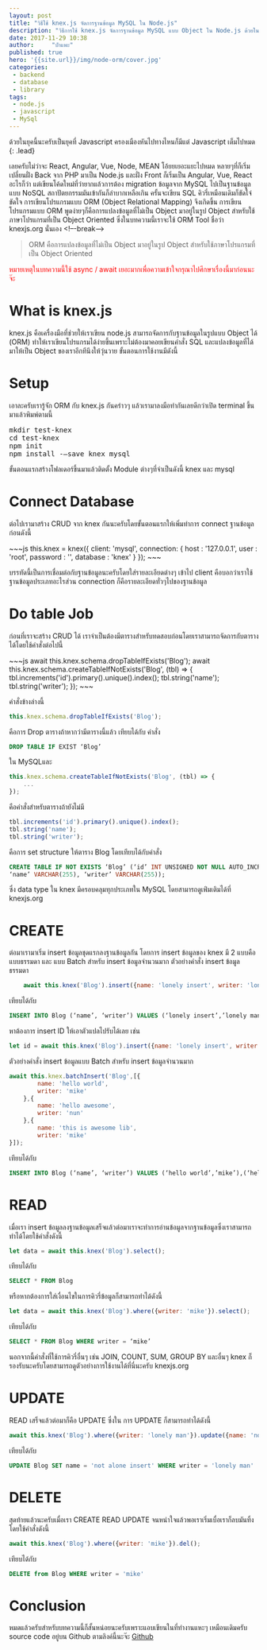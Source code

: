 ```yaml
---
layout: post
title: "วิธีใช้ knex.js จัดการฐานข้อมูล MySQL ใน Node.js"
description: "วิธีการใช้ knex.js จัดการฐานข้อมูล MySQL แบบ Object ใน Node.js ด้วยในยุคนี้นะครับเป็นยุคที่ Javascript ครองเมืองหันไปทางไหนก็มีแต่ Javascript เต็มไปหมดเลยครับไม่ว่าจะ React, Angular, Vue, Node, MEAN โอ้ยยเยอะแยะไปหมด หลายๆที่ก็เริ่มเปลี่ยนฝั่ง Back จาก PHP มาเป็น Node.js และฝั่ง Front ก็เริ่มเป็น Angular, Vue, React อะไรก็ว่า แต่เขียนโค้ดใหม่ที่ว่ายากแล้วการต้อง migration ข้อมูลจาก MySQL ไปเป็นฐานข้อมูลแบบ NoSQL สถาปัตยกรรมมันเข้ากันก็ลำบากเหลือเกิน ครั้นจะเขียน SQL คิวรี่เหมือนเดิมก็ขัดใจ๋ขัดใจ การเขียนโปรแกรมแบบ ORM (Object Relational Mapping) จึงเกิดขึ้น การเขียนโปรแกรมแบบ ORM พูดง่ายๆก็คือการแปลงข้อมูลที่ไม่เป็น Object มาอยู่ในรูป Object สำหรับใช้ภาษาโปรแกรมที่เป็น Object Oriented ซึ่งในบทความนี้เราจะใช้ ORM Tool ชื่อว่า"
date: 2017-11-29 10:38
author:     "ป๋าแพะ"
published: true
hero: '{{site.url}}/img/node-orm/cover.jpg'
categories:
 - backend
 - database
 - library
tags: 
 - node.js
 - javascript
 - MySql
---
```


ด้วยในยุคนี้นะครับเป็นยุคที่ Javascript ครองเมืองหันไปทางไหนก็มีแต่ Javascript เต็มไปหมด
{: .lead}

เลยครับไม่ว่าจะ React, Angular, Vue, Node, MEAN โอ้ยยเยอะแยะไปหมด หลายๆที่ก็เริ่มเปลี่ยนฝั่ง Back จาก PHP มาเป็น Node.js และฝั่ง Front ก็เริ่มเป็น Angular, Vue, React อะไรก็ว่า แต่เขียนโค้ดใหม่ที่ว่ายากแล้วการต้อง migration ข้อมูลจาก MySQL ไปเป็นฐานข้อมูลแบบ NoSQL สถาปัตยกรรมมันเข้ากันก็ลำบากเหลือเกิน ครั้นจะเขียน SQL คิวรี่เหมือนเดิมก็ขัดใจ๋ขัดใจ การเขียนโปรแกรมแบบ ORM (Object Relational Mapping) จึงเกิดขึ้น การเขียนโปรแกรมแบบ ORM พูดง่ายๆก็คือการแปลงข้อมูลที่ไม่เป็น Object มาอยู่ในรูป Object สำหรับใช้ภาษาโปรแกรมที่เป็น Object Oriented ซึ่งในบทความนี้เราจะใช้ ORM Tool ชื่อว่า
<a herf="http://knexjs.org/" target="_blank">knexjs.org</a> นั่นเอง
<!–-break-–>


<blockquote>ORM คือการแปลงข้อมูลที่ไม่เป็น Object มาอยู่ในรูป Object สำหรับใช้ภาษาโปรแกรมที่เป็น Object Oriented</blockquote>
<p style="color:red;">หมายเหตุในบทความนี้ใช้ async / await เยอะมากเพื่อความเข้าใจกรุณาไปศึกษาเรื่องนี้มาก่อนนะจ๊ะ</p>

# What is knex.js

<p>knex.js คือเครื่องมือที่ช่วยให้เราเขียน node.js สามารถจัดการกับฐานข้อมูลในรูปแบบ Object ได้ (ORM) ทำให้เราเขียนโปรแกรมได้ง่ายขึ้นเพราะไม่ต้องมาคอยเขียนคำสั่ง SQL และแปลงข้อมูลที่ได้มาให้เป็น Object ของเราอีกทีนึงให้วุ่นวาย ขั้นตอนการใช้งานมีดังนี้</p>

# Setup

<p>เอาละครับเรารู้จัก ORM กับ knex.js กันคร่าวๆ แล้วเรามาลงมือทำกันเลยดีกว่าเปิด terminal ขึ้นมาแล้วพิมพ์ตามนี้</p>
<pre>
mkdir test-knex 
cd test-knex
npm init
npm install -–save knex mysql
</pre>
<p>ขั้นตอนแรกสร้างโฟลเดอร์ขึ้นมาแล้วติดตั้ง Module ต่างๆที่จำเป็นดังนี้ knex และ mysql</p>

# Connect Database

<p>ต่อไปเรามาสร้าง CRUD จาก knex กันนะครับโดยขั้นตอนแรกให้เพิ่มทำการ connect ฐานข้อมูลก่อนดังนี้</p>
~~~js
this.knex = knex({
    client: 'mysql',
    connection: {
        host : '127.0.0.1',
        user : 'root',
        password : '',
        database : 'knex'
    }
});
~~~
<p>บรรทัดนี้เป็นการเชื่อมต่อกับฐานข้อมูลนะครับโดยใส่รายละเอียดต่างๆ เข้าไป client คือบอกว่าเราใช้ฐานข้อมูลประเภทอะไรส่วน connection ก็คือรายละเอียดทั่วๆไปของฐานข้อมูล</p>

# Do table Job

<p>ก่อนที่เราจะสร้าง CRUD ได้ เราจำเป็นต้องมีตารางสำหรับทดสอบก่อนโดยเราสามารถจัดการกับตารางได้โดยใช้คำสั่งต่อไปนี้</p>
~~~js
await this.knex.schema.dropTableIfExists('Blog');
await this.knex.schema.createTableIfNotExists('Blog', (tbl) => {
    tbl.increments('id').primary().unique().index();
    tbl.string('name');
    tbl.string('writer');
});
~~~

คำสั่งข้างล่างนี้

~~~js
this.knex.schema.dropTableIfExists('Blog');
~~~ 
คือการ Drop ตารางถ้าหากว่ามีตารางนี้แล้ว เทียบได้กับ คำสั่ง

~~~sql 
DROP TABLE IF EXIST ‘Blog’
~~~ 

ใน MySQLและ 

~~~js
this.knex.schema.createTableIfNotExists('Blog', (tbl) => {
	...
}); 
~~~

<p>คือคำสั่งสำหรับตารางถ้ายังไม่มี</p>

~~~js
tbl.increments('id').primary().unique().index();
tbl.string('name');
tbl.string('writer');
~~~

<p>คือการ set structure ให้ตาราง Blog โดยเทียบได้กับคำสั่ง</p>

~~~sql
CREATE TABLE IF NOT EXISTS ‘Blog’ (‘id’ INT UNSIGNED NOT NULL AUTO_INCREMENT PRIMARY KEY,
‘name’ VARCHAR(255), ‘writer’ VARCHAR(255));
~~~

<p>ซึ่ง data type ใน knex มีครอบคลุมทุกประเภทใน MySQL โดยสามารถดูเพ่ิมเติมได้ที่ <a herf="http://knexjs.org/#Schema-Building" target="_blank">knexjs.org</a></p>

# CREATE

ต่อมาเรามาเริ่ม insert ข้อมูลชุดแรกลงฐานข้อมูลกัน โดยการ insert ข้อมูลของ knex มี 2 แบบคือ แบบธรรมดา และ แบบ Batch สำหรับ insert ข้อมูลจำนวนมาก
	ตัวอย่างคำสั่ง insert ข้อมูลธรรมดา

~~~js
    await this.knex('Blog').insert({name: 'lonely insert', writer: 'lonely man'});
~~~

เทียบได้กับ

~~~sql
INSERT INTO Blog (‘name’, ‘writer’) VALUES (‘lonely insert’,’lonely man’);
~~~

หาต้องการ insert ID ให้เอาตัวแปลไปรับได้เลย เช่น 

~~~js
let id = await this.knex('Blog').insert({name: 'lonely insert', writer: 'lonely man'});
~~~

ตัวอย่างคำสั่ง insert ข้อมูลแบบ Batch สำหรับ insert ข้อมูลจำนวนมาก

~~~js
await this.knex.batchInsert('Blog',[{
        name: 'hello world',
        writer: 'mike'
    },{
        name: 'hello awesome',
        writer: 'nun'
    },{
        name: 'this is awesome lib',
        writer: 'mike'
}]);
~~~

เทียบได้กับ

~~~sql
INSERT INTO Blog (‘name’, ‘writer’) VALUES (‘hello world’,’mike’),(‘hello awesome’, ’nun’),(‘this is awesome lib’, ‘mike’);
~~~

# READ

เมื่อเรา insert  ข้อมูลลงฐานข้อมูลเสร็จแล้วต่อมาเราจะทำการอ่านข้อมูลจากฐานข้อมูลซึ่งเราสามารถทำได้โดยใช้คำสั่งดังนี้

~~~js
let data = await this.knex('Blog').select();
~~~

เทียบได้กับ

~~~sql
SELECT * FROM Blog
~~~

หรือหากต้องการใส่เงื่อนไขในการคิวรี่ข้อมูลก็สามารถทำได้ดังนี้

~~~js
let data = await this.knex('Blog').where({writer: 'mike'}).select();
~~~

เทียบได้กับ

~~~sql
SELECT * FROM Blog WHERE writer = ‘mike’
~~~

นอกจากนี้คำสั่งที่ใช้การคิวรี่อื่นๆ เช่น JOIN, COUNT, SUM, GROUP BY และอื่นๆ knex ก็รองรับนะครับโดยสามารถดูตัวอย่างการใช้งานได้ที่นี่นะครับ  <a herf="http://knexjs.org/" target="_blank">knexjs.org</a>


# UPDATE


READ เสร็จแล้วต่อมาก็คือ UPDATE ซึ่งใน การ UPDATE ก็สามารถทำได้ดังนี้

~~~js
await this.knex('Blog').where({writer: 'lonely man'}).update({name: 'not alone insert'});
~~~

 เทียบได้กับ

~~~sql
UPDATE Blog SET name = 'not alone insert' WHERE writer = 'lonely man'
~~~

# DELETE

สุดท้ายแล้วนะครับเมื่อเรา CREATE READ UPDATE จนหนำใจแล้วพอเราเริ่มเบื่อเราก็ลบมันทิ้งโดยใช้คำสั่งดังนี้

~~~js
await this.knex('Blog').where({writer: 'mike'}).del();
~~~

เทียบได้กับ

~~~sql
DELETE from Blog WHERE writer = 'mike'
~~~

# Conclusion

หมดแล้วครับสำหรับบทความนี้ก็สั้นหน่อยนะครับเพราะแอบเขียนในที่ทำงานแหะๆ เหมือนเดิมครับ source code อยู่บน Github ตามลิงค์นี้นะจ๊ะ
<a href="https://github.com/freeweed/knex-example" target="_blank">Github</a>

